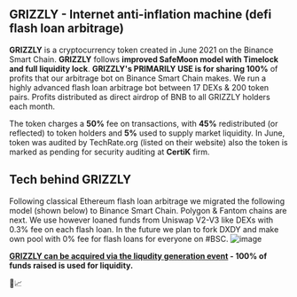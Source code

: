 ## GRIZZLY - Internet anti-inflation machine (defi flash loan arbitrage)

<b>GRIZZLY</b> is a cryptocurrency token created in June 2021 on the Binance Smart Chain. <b>GRIZZLY</b> follows <b>improved SafeMoon model with Timelock and full liquidity lock</b>. <b>GRIZZLY's PRIMARILY USE is for sharing 100%</b> of profits that our arbitrage bot on Binance Smart Chain makes. We run a highly advanced flash loan arbitrage bot between 17 DEXs & 200 token pairs. Profits distributed as direct airdrop of BNB to all GRIZZLY holders each month.

The token charges a <b>50%</b> fee on transactions, with <b>45%</b> redistributed (or reflected) to token holders and <b>5%</b> used to supply market liquidity. In June, token was audited by TechRate.org (listed on their website) also the token is marked as pending for security auditing at <b>CertiK</b> firm.

## Tech behind GRIZZLY
Following classical Ethereum flash loan arbitrage we migrated the following model (shown below) to Binance Smart Chain. Polygon & Fantom chains are next. We use however loaned funds from Uniswap V2-V3 like DEXs with 0.3% fee on each flash loan. In the future we plan to fork DXDY and make own pool with 0% fee for flash loans for everyone on #BSC.
![image](https://user-images.githubusercontent.com/82381305/127278783-402c31b4-a170-4e9c-af46-4f839531e5f2.png)


<b>[GRIZZLY can be acquired via the liqudity generation event](https://invest.bears.finance) - 100% of funds raised is used for liquidity.</b>

🐻📈
